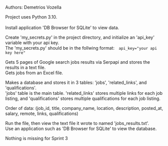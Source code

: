Authors: Demetrios Vozella<br>

Project uses Python 3.10.<br><br>
Install application 'DB Browser for SQLite' to view data.<br>

Create 'my_secrets.py' in the project directory, and initialize an 'api_key' variable with your api key.<br>
The 'my_secrets.py' should be in the follwing format:&emsp;```api_key="your api key here"```<br>

Gets 5 pages of Google search jobs results via Serpapi and stores the results in a text file.<br>
Gets jobs from an Excel file.<br>

Makes a database and stores it in 3 tables: 'jobs', 'related_links', and 'qualifications'.<br>
'jobs' table is the main table. 'related_links' stores multiple links for each job listing, and 'qualifications' 
stores multiple qualifications for each job listing.<br>

Order of data: (job_id, title, company_name, location, description, posted_at, salary, remote, links, qualifications)

Run the file, then view the text file it wrote to named 'jobs_results.txt'.<br>
Use an application such as 'DB Browser for SQLite' to view the database.<br>

Nothing is missing for Sprint 3

